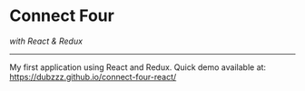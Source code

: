 # Connect Four
*with React & Redux*

---

My first application using React and Redux.
Quick demo available at: https://dubzzz.github.io/connect-four-react/
